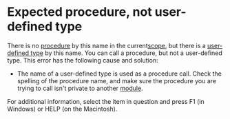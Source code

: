 
# Expected procedure, not user-defined type

There is no [procedure](b8bdf64f-5920-1ae9-16d0-b26d09524a30.md) by this name in the current[scope](b8bdf64f-5920-1ae9-16d0-b26d09524a30.md), but there is a [user-defined type](b8bdf64f-5920-1ae9-16d0-b26d09524a30.md) by this name. You can call a procedure, but not a user-defined type. This error has the following cause and solution:



- The name of a user-defined type is used as a procedure call. Check the spelling of the procedure name, and make sure the procedure you are trying to call isn't private to another [module](b8bdf64f-5920-1ae9-16d0-b26d09524a30.md).
    

For additional information, select the item in question and press F1 (in Windows) or HELP (on the Macintosh).
